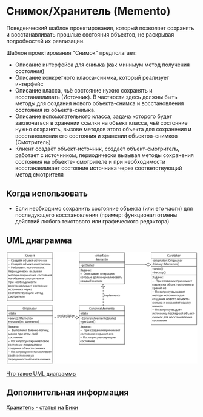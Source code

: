 # Снимок/Хранитель (Memento)

Поведенческий шаблон проектирования, который позволяет сохранять и
восстанавливать прошлые состояния объектов,
не раскрывая подробностей их реализации.

Шаблон проектирования "Снимок" предполагает:

- Описание интерфейса для снимка (как минимум метод получения состояния)
- Описание конкретного класса-снимка, который реализует интерфейс
- Описание класса, чьё состояние нужно сохранять и восстанавливать (Источник).
  В частности здесь должны быть методы для создания нового объекта-снимка и
  восстановления состояния из объекта-снимка.
- Описание вспомогательного класса, задача которого будет заключаться в
  хранении ссылки на объект класса, чьё состояние нужно сохранять, вызове
  методов этого объекта для сохранения и восстановления его состояния и
  хранении объектов-снимков (Смотритель)
- Клиент создаёт объект-источник, создаёт объект-смотритель, работает с
  источником, периодически вызывая методы сохранения состояния на объекте-
  смотрителе и при необходимости восстанавливает состояние источника через
  соответствующий метод смотрителя

## Когда использовать

- Если необходимо сохранить состояние объекта (или его части) для последующего
  восстановления (пример: функционал отмены действий любого текстового
  или графического редактора)

## UML диаграмма

![UML диаграмма снимка](https://github.com/evgenylyozin/patterns/blob/d21603236c066fe0f46f8185d733186689cab2ee/docs/oop-patterns/uml-diagrams/memento.png)

[Что такое UML диаграммы](https://github.com/evgenylyozin/patterns/blob/6bd4dee6b7186d8703f4f3d8f852e72d185ae545/docs/diagram.md)

## Дополнительная информация

[Хранитель - статья на Вики](<https://ru.wikipedia.org/wiki/%D0%A5%D1%80%D0%B0%D0%BD%D0%B8%D1%82%D0%B5%D0%BB%D1%8C_(%D1%88%D0%B0%D0%B1%D0%BB%D0%BE%D0%BD_%D0%BF%D1%80%D0%BE%D0%B5%D0%BA%D1%82%D0%B8%D1%80%D0%BE%D0%B2%D0%B0%D0%BD%D0%B8%D1%8F)>)
